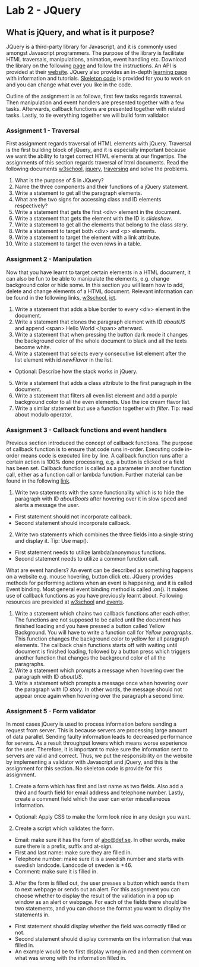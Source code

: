 # Lab 2 - JQuery

## What is jQuery, and what is it purpose?
JQuery is a third-party library for Javascript, and it is commonly used amongst Javascript programmers. The purpose of the library is facilitate HTML traversals, manipulations, animation, event handling etc. Download the library on the following [page](https://jquery.com/download/) and follow the instructions. An API is provided at their [website](https://api.jquery.com). JQuery also provides an in-depth [learning page](https://learn.jquery.com) with information and tutorials. [Skeleton code](https://github.com/davyie/SDA_WWW_Lab2) is provided for you to work on and you can change what ever you like in the code.

Outline of the assignment is as follows, first few tasks regards traversal. Then manipulation and event handlers are presented together with a few tasks. Afterwards, callback functions are presented together with related tasks. Lastly, to tie everything together we will build form validator.

### Assignment 1 - Traversal
First assignment regards traversal of HTML elements with jQuery. Traversal is the first building block of jQuery, and it is especially important because we want the ability to target correct HTML elements at our fingertips. The assignments of this section regards traversal of html documents. Read the following documents [w3school](https://www.w3schools.com/jquery/jquery_selectors.asp), [jquery](https://learn.jquery.com/about-jquery/how-jquery-works/), [traversing](https://www.w3schools.com/jquery/jquery_traversing.asp) and solve the problems.


1. What is the purpose of \$ in JQuery?
2. Name the three components and their functions of a jQuery statement.
3. Write a statement to get all the paragraph elements.
4. What are the two signs for accessing class and ID elements respectively?
5. Write a statement that gets the first \<div\> element in the document.
6. Write a statement that gets the element with the ID is *slideshow*.
7. Write a statement to get all the elements that belong to the class *story*.
8. Write a statement to target both \<div\> and \<p\> elements.
9. Write a statement to target the element with a link attribute.
10. Write a statement to target the even rows in a table.

### Assignment 2 - Manipulation
Now that you have learnt to target certain elements in a HTML document, it can also be fun to be able to manipulate the elements, e.g. change background color or hide some. In this section you will learn how to add, delete and change elements of a HTML document. Relevant information can be found in the following links, [w3school](https://www.w3schools.com/jquery/jquery_hide_show.asp), [ict](https://www.ict.social/javascript/jquery-basics/replacing-content-cloning-with-jquery-dom).

1. Write a statement that adds a blue border to every \<div\> element in the document.
2. Write a statement that clones the paragraph element with ID *aboutUS* and append \<span\> Hello World \</span\> afterward.
3. Write a statement that when pressing the button dark mode it changes the background color of the whole document to black and all the texts become white.
4. Write a statement that selects every consecutive list element after the list element with id *newFlavor* in the list.
  * Optional: Describe how the stack works in jQuery.
5. Write a statement that adds a class attribute to the first paragraph in the document.
6. Write a statement that filters all even list element and add a purple background color to all the even elements. Use the ice cream flavor list.
7. Write a similar statement but use a function together with *filter*. Tip: read about modulo operator.

### Assignment 3 - Callback functions and event handlers
Previous section introduced the concept of callback functions. The purpose of callback function is to ensure that code runs in-order. Executing code in-order means code is executed line by line. A callback function runs after a certain action is 100\% done processing, e.g. a button is clicked or a field has been set. Callback function is called as a parameter in another function call, either as a function call or lambda function. Further material can be found in the following [link](https://www.tutorialrepublic.com/jquery-tutorial/jquery-callback.php).

1. Write two statements with the same functionality which is to hide the paragraph with ID *aboutBoots* after hovering over it in slow speed and alerts a message the user.
  * First statement should not incorporate callback.
  * Second statement should incorporate callback.
2. Write two statements which combines the three fields into a single string and display it. Tip: Use map().
  * First statement needs to utilize lambda/anonymous functions.
  * Second statement needs to utilize a common function call.

What are event handlers? An event can be described as something happens on a website e.g. mouse hovering, button click etc. JQuery provides methods for performing actions when an event is happening, and it is called Event binding. Most general event binding method is called .on(). It makes use of callback functions as you have previously learnt about. Following resources are provided at [w3school](https://www.w3schools.com/jquery/jquery_ref_events.asp) and [events](https://learn.jquery.com/events/handling-events/).

1. Write a statement which chains two callback functions after each other. The functions are not supposed to be called until the document has finished loading and you have pressed a button called Yellow Background. You will have to write a function call for *Yellow paragraphs*. This function changes the background color to yellow for all paragraph elements. The callback chain functions starts off with waiting until document is finished loading, followed by a button press which triggers another function that changes the background color of all the paragraphs.
2. Write a statement which prompts a message when hovering over the paragraph with ID *aboutUS*.
3. Write a statement which prompts a message once when hovering over the paragraph with ID *story*. In other words, the message should not appear once again when hovering over the paragraph a second time.

### Assignment 5 - Form validator
In most cases jQuery is used to process information before sending a request from server. This is because servers are processing large amount of data parallel. Sending faulty information leads to decreased performance for servers. As a result throughput lowers which means worse experience for the user. Therefore, it is important to make sure the information sent to servers are valid and correct. Thus, we put the responsibility on the website by implementing a validator with Javascript and jQuery, and this is the assignment for this section. No skeleton code is provide for this assignment.

1. Create a form which has first and last name as two fields. Also add a third and fourth field for email address and telephone number. Lastly, create a comment field which the user can enter miscellaneous information.  
  * Optional: Apply CSS to make the form look nice in any design you want.
2. Create a script which validates the form.
  * Email: make sure it has the form of abc@def.se. In other words, make sure there is a prefix, suffix and at-sign.
  * First and last name: make sure they are filled in.
  * Telephone number: make sure it is a swedish number and starts with swedish landcode. Landcode of sweden is +46.
  * Comment: make sure it is filled in.

3. After the form is filled out, the user presses a button which sends them to next webpage or sends out an alert. For this assignment you can choose whether to display the result of the validation in a pop up window as an alert or webpage. For each of the fields there should be two statements, and you can choose the format you want to display the statements in.
  * First statement should display whether the field was correctly filled or not.
  * Second statement should display comments on the information that was filled in.
  * An example would be to first display wrong in red and then comment on what was wrong with the information filled in.
